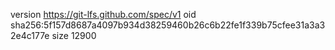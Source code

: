 version https://git-lfs.github.com/spec/v1
oid sha256:5f157d8687a4097b934d38259460b26c6b22fe1f339b75cfee31a3a32e4c177e
size 12900
